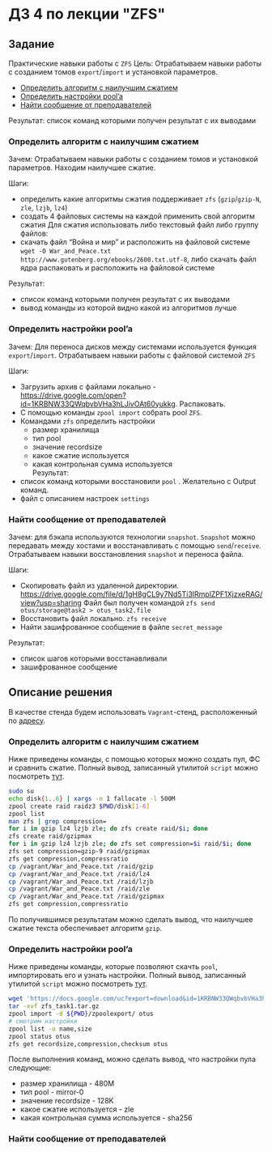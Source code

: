 # ДЗ 4 по лекции "ZFS"

## Задание

Практические навыки работы с `ZFS`
Цель: Отрабатываем навыки работы с созданием томов `export`/`import` и установкой параметров.

* [Определить алгоритм с наилучшим сжатием](#compression)
* [Определить настройки pool’a](#pool)
* [Найти сообщение от преподавателей](#message)

Результат:
список команд которыми получен результат с их выводами

### Определить алгоритм с наилучшим сжатием

Зачем:
Отрабатываем навыки работы с созданием томов и установкой параметров. Находим наилучшее сжатие.

Шаги:
- определить какие алгоритмы сжатия поддерживает `zfs` (`gzip`/`gzip-N`, `zle`, `lzjb`, `lz4`)
- создать 4 файловых системы на каждой применить свой алгоритм сжатия
Для сжатия использовать либо текстовый файл либо группу файлов:
- скачать файл “Война и мир” и расположить на файловой системе `wget -O War_and_Peace.txt http://www.gutenberg.org/ebooks/2600.txt.utf-8`, либо скачать файл ядра распаковать и расположить на файловой системе

Результат:
- список команд которыми получен результат с их выводами
- вывод команды из которой видно какой из алгоритмов лучше

### Определить настройки pool’a

Зачем:
Для переноса дисков между системами используется функция `export`/`import`. Отрабатываем навыки работы с файловой системой `ZFS`

Шаги:
- Загрузить архив с файлами локально - https://drive.google.com/open?id=1KRBNW33QWqbvbVHa3hLJivOAt60yukkg. Распаковать.
- С помощью команды `zpool import` собрать pool `ZFS`.
- Командами `zfs` определить настройки
    - размер хранилища
    - тип pool
    - значение recordsize
    - какое сжатие используется
    - какая контрольная сумма используется\
Результат:
- список команд которыми восстановили `pool` . Желательно с Output команд.
- файл с описанием настроек `settings`

### Найти сообщение от преподавателей

Зачем:
для бэкапа используются технологии `snapshot`. `Snapshot` можно передавать между хостами и восстанавливать с помощью `send`/`receive`. Отрабатываем навыки восстановления `snapshot` и переноса файла.

Шаги:
- Скопировать файл из удаленной директории. https://drive.google.com/file/d/1gH8gCL9y7Nd5Ti3IRmplZPF1XjzxeRAG/view?usp=sharing
Файл был получен командой
`zfs send otus/storage@task2 > otus_task2.file`
- Восстановить файл локально. `zfs receive`
- Найти зашифрованное сообщение в файле `secret_message`

Результат:
- список шагов которыми восстанавливали
- зашифрованное сообщение


## Описание решения

В качестве стенда будем использовать `Vagrant`-стенд, расположенный по [адресу](https://github.com/nixuser/virtlab/tree/main/zfs).

### Определить алгоритм с наилучшим сжатием <a name="compression"></a>

Ниже приведены команды, с помощью которых можно создать пул, ФС и сравнить сжатие. Полный вывод, записанный утилитой `script` можно посмотреть [тут](step1.md).
```bash
sudo su
echo disk{1..6} | xargs -n 1 fallocate -l 500M
zpool create raid raidz3 $PWD/disk[1-6]
zpool list
man zfs | grep compression=
for i in gzip lz4 lzjb zle; do zfs create raid/$i; done
zfs create raid/gzipmax
for i in gzip lz4 lzjb zle; do zfs set compression=$i raid/$i; done
zfs set compression=gzip-9 raid/gzipmax
zfs get compression,compressratio
cp /vagrant/War_and_Peace.txt /raid/gzip
cp /vagrant/War_and_Peace.txt /raid/lz4
cp /vagrant/War_and_Peace.txt /raid/lzjb
cp /vagrant/War_and_Peace.txt /raid/zle
cp /vagrant/War_and_Peace.txt /raid/gzipmax
zfs get compression,compressratio
```
По получившимся результатам можно сделать вывод, что наилучшее сжатие текста обеспечивает алгоритм `gzip`.

### Определить настройки pool’a <a name="pool"></a>
Ниже приведены команды, которые позволяют скачть `pool`, импортировать его и узнать настройки. Полный вывод, записанный утилитой `script` можно посмотреть [тут](step2.md).
```bash
wget 'https://docs.google.com/uc?export=download&id=1KRBNW33QWqbvbVHa3hLJivOAt60yukkg' -O zfs_task1.tar.gz
tar -xvf zfs_task1.tar.gz
zpool import -d ${PWD}/zpoolexport/ otus
# смотрим настройки
zpool list -o name,size
zpool status otus
zfs get recordsize,compression,checksum otus
```
После выполнения команд, можно сделать вывод, что настройки пула следующие:
* размер хранилища - 480M
* тип pool - mirror-0
* значение recordsize - 128K
* какое сжатие используется - zle
* какая контрольная сумма используется - sha256


### Найти сообщение от преподавателей <a name="message"></a>
